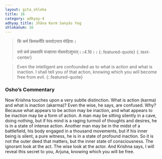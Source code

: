 ```yaml
---
layout: gita_shloka
title: 16
category: adhyay-4
adhyay_title: Jñāna Karm Sanyās Yog
shlokanum: 16
---
```


> किं कर्म किमकर्मेति कवयोऽप्यत्र मोहिताः।<br><br>तत्ते कर्म प्रवक्ष्यामि यज्ज्ञात्वा मोक्ष्यसेऽशुभात्।।4.16।।
{:.featured-quote} 
{:.text-center}

> Even the intelligent are confounded as to what is action and what is inaction. I shall tell you of that action, knowing which you will become free from evil.
{:.featured-quote}

### Osho’s Commentary
Now Krishna touches upon a very subtle distinction. What is action (karma) and what is inaction (akarma)? Even the wise, he says, are confused.
Why? Because what appears to be action may be inaction, and what appears to be inaction may be a form of action. A man may be sitting silently in a cave, doing nothing, but if his mind is a raging turmoil of thoughts and desires, he is in a state of intense action. Another man may be in the midst of a battlefield, his body engaged in a thousand movements, but if his inner being is silent, a pure witness, he is in a state of profound inaction.
So it is not the outer deed that matters, but the inner state of consciousness. The ignorant look at the act. The wise look at the actor. And Krishna says, I will reveal this secret to you, Arjuna, knowing which you will be free.
